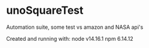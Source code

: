 # unoSquareTest
Automation suite, some test vs amazon and NASA api's

Created and running with:
node v14.16.1
npm 6.14.12
